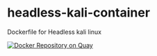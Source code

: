 # headless-kali-container
Dockerfile for Headless kali linux

[![Docker Repository on Quay](https://quay.io/repository/levigross/kali-linux-headless/status "Docker Repository on Quay")](https://quay.io/repository/levigross/kali-linux-headless)



